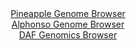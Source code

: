 <div id="Pineapple_Genome_Browser" align="center">
  <a href="https://igv.org/app/?sessionURL=blob:zZJdb5swFIb_i6VUm0QAQwMBKZqSNv1K1q4NabZWFToQQ7yA7doOaRrlv8.tNu1mlZqLTZO4MEcGv._jZ4saIhXlDMXIs3HHxhhZSC34egK1qMgl1EShuIBKEQtJUhBJWE5QvEUFKA3Tm7H5cqG1ULHjUC3aNbCS28q3oYZnzmCt7JzXzhGvKsi4BM2lcgYSGu7QsmmvSQZC2OZs3.44c9DgQCUWnCnuCMLKdG3.l_4apSVhvCZpvao0fQ2Qmjwm49wu4FN_NunnOVFqRDbn815_dN6_9YfTu9Pg6G56dTabBrODCS0Z6JUkvXM8yh5b3gleHl.dDL.MRNfzKR_TZOJVn1v.8cHwSVBJVA.HuOuHXhC8oKFsTp7.p9bmoXs2X2TJULHZ0.BIzcaJn2S3X1veIGzI5YXhMXyj.85CFc9XxgaUL2QYY9fy3cDqeEH7ZYm7lutGhpDkFMX3DxbSEvKl2X6_RXojjDNIkcfVqz4W4nJOJIrbkeuGOIq8zmF46EYR3llbtJLV38N7Mr2JQtfre16QFrTSRuh5qphQNjBmN3lhl8978kw4hwbCcXLdOS26F9IdLE7PkpCIx_KPLD3T3xz9eoWm6HsS_RPz3hPE1tm.un0vk2fjl9gky.vGr8IbCKLs29qoJmGol28i2g9PwWUN2uw3E_P607gGJAWmzaChima0onozMyT5GsXY8424KOcVNyYiWWYfXMu1cMf9.FtQf_ew.wE-">Pineapple Genome Browser</a>
</div>
<div id="Alphonso_Genome_Browser" align="center">
  <a href="https://igv.org/app/?sessionURL=blob:zZJda9swFIb_i6BlA8eW7NqODWUkWbpmNS1t5hlailFs2RG1JVVSbCch_31q2dhNB83FxkAX0kEf73n07EFHpKKcgRi4NvJthIAF1Jr3S9yKhlzjligQV7hRxAKSVEQSVhAQ70GFlcbpXWJOrrUWKnYcqsWoxazmtvJs3OIdZ7hXdsFbZ8abBq.4xJpL5Uwl7rhD627UkxUWwjZve7bvlFhjBzdizZnijiCszntzX_6rlNeE8Zbk7abR9DVAbvKYjKVd4U.TbDkpCqLUFdkuyvPJ1WLy3Zun91.C2X16c5mlQXa6pDXDeiPJeZ.gducOyYk7zU7cC5hMZ0_bwR.TljfBLj3xPp_OB0ElUecoRGMvdAPfN3AoK8nwP_VtBj2y9.UlK2DnDwuxHN.qkiRzmdXpjAz._A99HyzQ8GJjXADFWoYxgpYHA8t3g9HLFI0tCCNDR3IK4odHC2iJiyez_WEP9FYYY4Aiz5tXeSzAZUkkiEcRhCGKItc_C89gFKGDtQcb2fw9tBfpXRRCd.K6QV7RRhudy1wxoWzMmN0VlV3vjmS544skS58vE5LwxVX2NUhedKLJeuONJ2_SDAwB8_jrB5pW35Ppn3j3niC2Xh0rWxCmNZ9tlxkTrrjdDdf337y7m2mP5NuyveA5Dk3FZYu12W8qZvnTtw5Lipk2hY4quqIN1dvMUOQ9iJHrGW1BwRtuPASyXn2AFrSQDz_.1tM7PB5.AA--">Alphonso Genome Browser</a>
</div>


<div id="DAF_Genomics_Browser" align="center">
  <a href="https://igv.org/app/?sessionURL=blob:tZFra9swFIb_i6D9ZDu2bMcXCMNr0zVraCGZl9FSwql9HJtYlivJtduQ_z7hdQx2YQw6kITEubyvznMgTyhkxRsSE2o5vuU4xCCy5P0aWFvjNTCUJC6glmgQgQUKbDIk8YEUIBWkq6WuLJVqZTyZ5FCYO2w4qzJpSdeC1pS8UyXqVJNawOCFN9BLK.NMJyuYQN2WvJF8AlmGUpr2pMVmt.1BH99j27ElbllXq2pU3WoT2lhuFaDdVk2Ow1.M_Adlvap3yWadjPVX.LzIZ8nVIvnsztPbD9Oz2_TmcpNON6frateA6gTOhmwt3eHjw3D56eZ82Ufzx84_O6EX7186Pzxxz0_nQ1sJlDMncEI3oH4YkqNBap51GgLJSuHEjmcENDSo55mvV9ef6ikIXpH47t4gSkC21.l3B6KeW42KSHzsRmoG4SJHQWIzsu3AiSLqe4FnR5FzNA6kE_Ubs7xIV1Fg04TSqfUATOsXVT0OUAv9GnwrkD911vtfQcl9v1l4KlmWyuYraK.XX_agQbklw.S3oCLt_48fK7hgoHTo2_MVC9Raj2GjfnBxj_fHrw--">DAF Genomics Browser</a>
</div>
